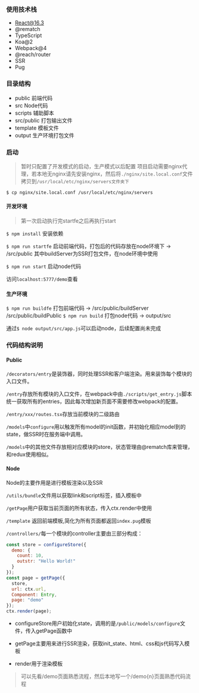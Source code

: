 ### 使用技术栈

- React@16.3
- @rematch
- TypeScript
- Koa@2
- Webpack@4
- @reach/router
- SSR
- Pug

### 目录结构

- public 前端代码
- src Node代码
- scripts 辅助脚本
- src/public 打包输出文件
- template 模板文件
- output 生产环境打包文件

### 启动

> 暂时只配置了开发模式的启动，生产模式以后配置
项目启动需要nginx代理，若本地无nginx请先安装nginx，然后将`./nginx/site.local.conf`文件拷贝到`/usr/local/etc/nginx/servers文件夹下`

```
$ cp nginx/site.local.conf /usr/local/etc/nginx/servers
```


#### 开发环境
> 第一次启动执行完startfe之后再执行start

`$ npm install` 安装依赖

`$ npm run startfe` 启动前端代码，打包后的代码存放在node环境下 -> /src/public 其中buildServer为SSR打包文件，在node环境中使用 

`$ npm run start` 启动node代码

访问`localhost:5777/demo`查看

#### 生产环境

`$ npm run buildfe` 打包前端代码 -> /src/public/buildServer  /src/public/buildPublic
`$ npm run build` 打包node代码 -> output/src

通过`$ node output/src/app.js`可以启动node，后续配置尚未完成

### 代码结构说明

#### Public

`/decorators/entry`是装饰器，同时处理SSR和客户端渲染。用来装饰每个模块的入口文件。

`/entry`存放所有模块的入口文件，在webpack中由`./scripts/get_entry.js`脚本统一获取所有的entries，因此每次增加新页面不需要修改webpack的配置。

`/entry/xxx/routes.tsx`存放当前模块的二级路由

`/models`中`configure`用以触发所有model的init函数，并初始化相应model到的state，做SSR时在服务端中调用。

`/models`中的其他文件存放相对应模块的store，状态管理由@rematch库来管理，和redux使用相似。

#### Node

Node的主要作用是进行模板渲染以及SSR

`/utils/bundle`文件用以获取link和script标签，插入模板中

`/getPage`用户获取当前页面的所有状态，传入ctx.render中使用

`/template` 返回前端模板,简化为所有页面都返回`index.pug`模板

`/controllers/`每一个模块的controller主要由三部分构成：

```js
const store = configureStore({
  demo: {
    count: 10,
    outstr: "Hello World!"
  }
});
const page = getPage({
  store,
  url: ctx.url,
  Component: Entry,
  page: "demo"
});
ctx.render(page);
```

- configureStore用户初始化state，调用的是`/public/models/configure`文件，传入getPage函数中

- getPage主要用来进行SSR渲染，获取init_state、html、css和js代码写入模板

- render用于渲染模板

> 可以先看/demo页面熟悉流程，然后本地写一个/demo{n}页面熟悉代码流程